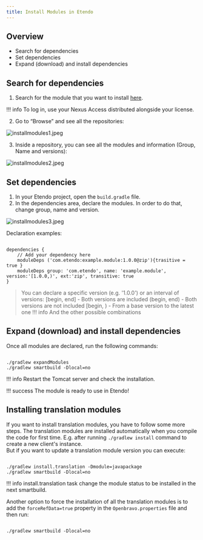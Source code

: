 ```yaml
---
title: Install Modules in Etendo
---
```


## Overview

- Search for dependencies
- Set dependencies
- Expand (download) and install dependencies

## Search for dependencies

1.  Search for the module that you want to install [here](https://repo.futit.cloud/).

!!! info
    To log in, use your Nexus Access distributed alongside your license.

2.  Go to “Browse” and see all the repositories:

![installmodules1.jpeg](/docs.etendo.software/legacy/technicaldocumentation/setupandupgrade/installmodules1.jpeg)

3.  Inside a repository, you can see all the modules and information (Group, Name and versions):

![installmodules2.jpeg](/docs.etendo.software/legacy/technicaldocumentation/setupandupgrade/installmodules2.jpeg)

## Set dependencies

1.  In your Etendo project, open the `build.gradle` file.
2.  In the dependencies area, declare the modules. In order to do that, change group, name and version.

![installmodules3.jpeg](/docs.etendo.software/legacy/technicaldocumentation/setupandupgrade/installmodules3.jpeg)

Declaration examples:

```plaintext

dependencies {
    // Add your dependency here
    moduleDeps ('com.etendo:example.module:1.0.0@zip'){trasitive = true }
    moduleDeps group: 'com.etendo', name: 'example.module', version:'[1.0.0,)', ext:'zip', transitive: true
}
```

> You can declare a specific version (e.g. '1.0.0') or an interval of versions:
> \[begin, end\] - Both versions are included
> (begin, end) - Both versions are not included
> \[begin, ) - From a base version to the latest one
!!! info
    And the other possible combinations

## Expand (download) and install dependencies

Once all modules are declared, run the following commands:

```plaintext

./gradlew expandModules
./gradlew smartbuild -Dlocal=no
```

!!! info
    Restart the Tomcat server and check the installation.

!!! success
    The module is ready to use in Etendo!

## Installing translation modules

If you want to install translation modules, you have to follow some more steps. The translation modules are installed automatically when you compile the code for first time. E.g. after running `./gradlew install` command to create a new client's instance.  
But if you want to update a translation module version you can execute:

```plaintext

./gradlew install.translation -Dmodule=javapackage
./gradlew smartbuild -Dlocal=no
```

!!! info
    install.translation task change the module status to be installed in the next smartbuild.

Another option to force the installation of all the translation modules is to add the `forceRefData=true` property in the `Openbravo.properties` file and then run:

```plaintext

./gradlew smartbuild -Dlocal=no
```
